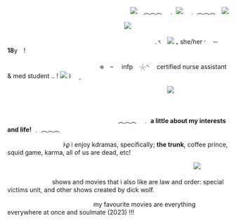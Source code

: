 　　　　　　　　　　　　　　　　　　　　![](https://pix.crd.co/assets/images/gallery08/d3cb6f56.gif?v=95dd3781)　︵︵︵　﹒ ![](https://files.catbox.moe/f8tat9.webp)　﹒ ︵︵︵　![](https://64.media.tumblr.com/427ede472caa8342bdf62ae2735463dd/3400bab8094b2855-bb/s75x75_c1/ad6669b00215a6cfc1664a6eadbd3341dda585bf.pnj)

　　　　　　　　　　　　　　　　　　　![](https://files.catbox.moe/9mw3ub.png)

　　　　　　　　　　　　　　　　　　　　　　　　.  ৎ ![](https://64.media.tumblr.com/53a1229cf2eb847ec5e4da93ed658163/1aeed923ac761f38-a4/s75x75_c1/6bad34c5371d843bf713c3bcab1de104e3de0ed5.gifv)  ₊  she/her ˒  𖥦  **18**y !　

　　　　　　　　　　　　　　　𖦹　⏖   infp 𓇼◝　 certified nurse assistant & med student .. !  ![](https://files.catbox.moe/nlbjey.webp) ꒱ 　  ุ

　　　　　　　　　　　　　　　　　　　　　　　　　　![](https://github.com/user-attachments/assets/b07b3a1b-4cc9-4e27-83f2-bf3d624cdf47)

　

　　　　　　　　　　　　　　　　　　︵︵︵　﹒  __a little about my interests and life!__ ﹒ ︵︵︵

　　　　　　　　　۶𝜚 i enjoy kdramas, specifically; __the trunk__, coffee prince, squid game, karma, all of us are dead, etc!

　　　　　　　　　　　　　　　　　　　　　　　　　　　　　　 ![](https://s3.ezgif.com/tmp/ezgif-3cb3142da68117.webp)

　　　　　　　 shows and movies that i also like are law and order: special victims unit, and other shows created by dick wolf. 

　　　　　　　　　　　　　　my favourite movies are everything everywhere at once and soulmate (2023) !!! 
